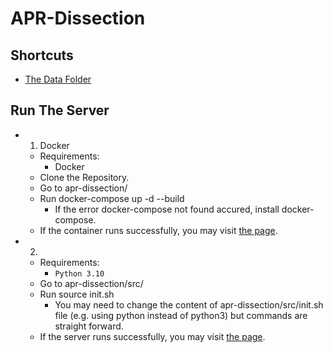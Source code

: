<!-- @format -->

# APR-Dissection

## Shortcuts
- [The Data Folder](https://github.com/APRTSM/apr-dissection/tree/main/src/dissection/data)

## Run The Server
- 1) Docker
  - Requirements:
    - Docker
  - Clone the Repository.
  - Go to apr-dissection/
  - Run docker-compose up -d --build
    - If the error docker-compose not found accured, install docker-compose.
  - If the container runs successfully, you may visit [the page](http://127.0.0.1:8000/dissection/).
 
- 2)
  - Requirements:
    - `Python 3.10`
  - Go to apr-dissection/src/
  - Run source init.sh
    - You may need to change the content of apr-dissection/src/init.sh file (e.g. using python instead of python3) but commands are straight forward.
  - If the server runs successfully, you may visit [the page](http://127.0.0.1:8000/dissection/).
